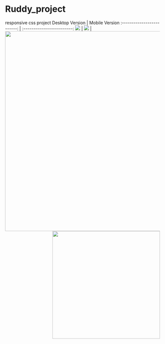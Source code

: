 # Ruddy_project
responsive css project
Desktop Version | Mobile Version
:-------------------------: | :-------------------------: 
![](images/portfolio.png) | ![](images/mobileScreen.png)
<img align="left" width="650" src="https://github.com/YasminGhandy/Ruddy_project/blob/main/images/portfolio.png"> | <img align="right" width="350" src="https://github.com/YasminGhandy/Ruddy_project/blob/main/images/mobileScreen.png"> 
